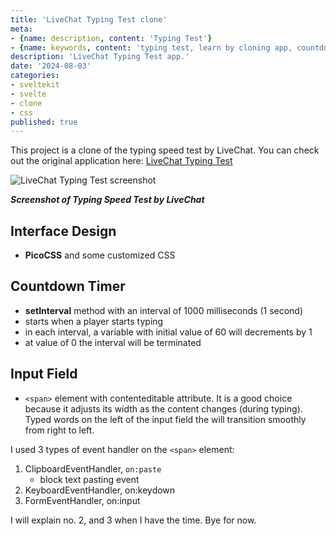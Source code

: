 ```yaml
---
title: 'LiveChat Typing Test clone'
meta:
- {name: description, content: 'Typing Test'}
- {name: keywords, content: 'typing test, learn by cloning app, countdown, randomWords pakcage'}
description: 'LiveChat Typing Test app.'
date: '2024-08-03'
categories:
- sveltekit
- svelte
- clone
- css
published: true
---
```


<script>
	import image01 from '$lib/posts/livechat-typing-test-clone/LiveChat typing test.png';
</script>

This project is a clone of the typing speed test by LiveChat. You can check out the original application here: [LiveChat Typing Test](https://www.livechat.com/typing-speed-test/#/)

<img alt="LiveChat Typing Test screenshot" src={image01} />

__*Screenshot of Typing Speed Test by LiveChat*__

## Interface Design
- __PicoCSS__ and some customized CSS

## Countdown Timer
- __setInterval__ method with an interval of 1000 milliseconds (1 second)
- starts when a player starts typing
- in each interval, a variable with initial value of 60 will decrements by 1
- at value of 0 the interval will be terminated

## Input Field

- `<span>` element with contenteditable attribute. It is a good choice because it adjusts its width as the content changes (during typing). Typed words on the left of the input field the will transition smoothly from right to left.

I used 3 types of event handler on the `<span>` element:
1. ClipboardEventHandler, `on:paste`
	- block text pasting event 
2. KeyboardEventHandler, on:keydown
3. FormEventHandler, on:input

I will explain no. 2, and 3 when I have the time. Bye for now.